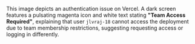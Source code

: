 This image depicts an authentication issue on Vercel. A dark screen features a pulsating magenta icon and white text stating **"Team Access Required"**, explaining that user `jlvraj-18` cannot access the deployment due to team membership restrictions, suggesting requesting access or logging in differently.
